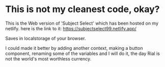 # This is not my cleanest code, okay?

This is the Web version of 'Subject Select' which has been hosted on my netlify.
here is the link to it:
https://subjectselect99.netlify.app/

Saves in localstorage of your browser.

I could made it better by adding another context, making a button component, renaming some of the variables
and I will do it, the day Rial is not the world's most worthless currency.
